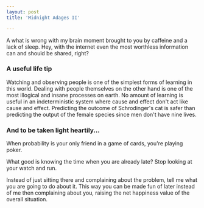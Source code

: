 ```yaml
---
layout: post
title: 'Midnight Adages II'

---
```


A what is wrong with my brain moment brought to you by caffeine and a lack of sleep. Hey, with the internet even the most worthless information can and should be shared, right?
<h3>A useful life tip</h3>
Watching and observing people is one of the simplest forms of learning in this world. Dealing with people themselves on the other hand is one of the most illogical and insane processes on earth. No amount of learning is useful in an indeterministic system where cause and effect don't act like cause and effect. Predicting the outcome of Schrodinger's cat is safer than predicting the output of the female species since men don't have nine lives.
<h3>And to be taken light heartily...</h3>
When probability is your only friend in a game of cards, you're playing poker.

What good is knowing the time when you are already late? Stop looking at your watch and run.

Instead of just sitting there and complaining about the problem, tell me what you are going to do about it. This way you can be made fun of later instead of me then complaining about you, raising the net happiness value of the overall situation.
